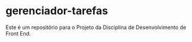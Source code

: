 # gerenciador-tarefas
Este é um repositório para o Projeto da Disciplina de Desenvolvimento de Front End.
